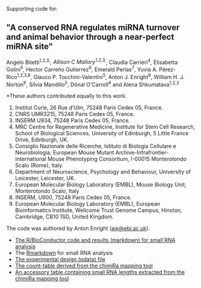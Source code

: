 
Supporting code for:

## "A conserved RNA regulates miRNA turnover and animal behavior through a near-perfect miRNA site"

Angelo Bitetti<sup>1,2,3,*</sup>, Allison C Mallory<sup>1,2,3,*</sup>, Claudia Carrieri<sup>4</sup>, 
Elisabetta Golini<sup>5</sup>, Hector Carreño Gutierrez<sup>6</sup>, Emerald Perlas<sup>7</sup>, Yuvia A. Pérez-Rico<sup>1,2,3,8</sup>, 
Glauco P. Tocchini-Valentini<sup>5</sup>, Anton J. Enright<sup>9</sup>, William H. J. Norton<sup>6</sup>, 
Silvia Mandillo<sup>5</sup>, Dónal O'Carroll<sup>4</sup> and Alena Shkumatava<sup>1,2,3</sup>	

*These authors contributed equally to this work.
<span style="color:#fff; font-family: 'Bebas Neue'; font-size: 4em;">
1. Institut Curie, 26 Rue d’Ulm, 75248 Paris Cedex 05, France.
2. CNRS UMR3215, 75248 Paris Cedex 05, France.
3. INSERM U934, 75248 Paris Cedex 05, France. 
4. MRC Centre for Regenerative Medicine, Institute for Stem Cell Research, School of Biological Sciences, University of Edinburgh, 5 Little France Drive, Edinburgh, UK.
5. Consiglio Nazionale delle Ricerche, Istituto di Biologia Cellulare e Neurobiologia, European Mouse Mutant Archive-Infrafrontier-International Mouse Phenotyping Consortium, I-00015 Monterotondo Scalo (Rome), Italy.
6. Department of Neuroscience, Psychology and Behaviour, University of Leicester, Leicester, UK.
7. European Molecular Biology Laboratory (EMBL), Mouse Biology Unit, Monterotondo Scalo, Italy 
8. INSERM, U900, 75248 Paris Cedex 05, France.
9. European Molecular Biology Laboratory (EMBL), European Bioinformatics Institute, Wellcome Trust Genome Campus, Hinxton, Cambridge, CB10 1SD, United Kingdom.
</span>

The code was authored by Anton Enright (aje@ebi.ac.uk).

* [The R/BioConductor code and results (markdown) for small RNA analysis](alena_new_data_mar_2017.md)
* The [Rmarkdown](alena_new_data_mar_2017.rmd) for small RNA analysis
* [The experimental design (pdata) file](pdata_mar_2017.txt)
* [The count-table derived from the chimiRa mapping tool](mouse_counts_mar_2017.txt)
* [An accessory table containing small RNA lengths extracted from the chimiRa mapping tool](length_tables_mouse_mar_2017.txt)

